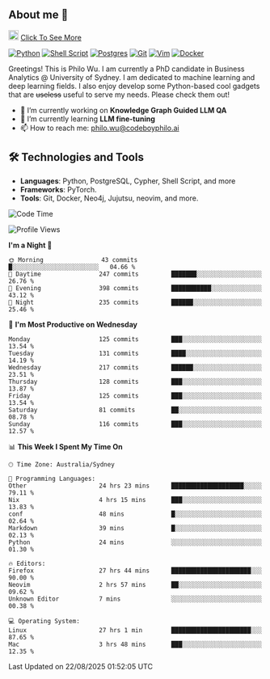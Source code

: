 ## About me 🤗

<a href="#"><img src="https://media.giphy.com/media/hvRJCLFzcasrR4ia7z/giphy.gif" width="20px" height="20px"></a> [Click To See More](https://codeboyphilo.github.io)

[![Python](https://img.shields.io/badge/python-3670A0?style=for-the-badge&logo=python&logoColor=ffdd54)](#)
[![Shell Script](https://img.shields.io/badge/shell_script-%23121011.svg?style=for-the-badge&logo=gnu-bash&logoColor=white)](#)
[![Postgres](https://img.shields.io/badge/postgres-%23316192.svg?style=for-the-badge&logo=postgresql&logoColor=white)](#)
[![Git](https://img.shields.io/badge/git-%23F05033.svg?style=for-the-badge&logo=git&logoColor=white)](#)
[![Vim](https://img.shields.io/badge/VIM-%2311AB00.svg?style=for-the-badge&logo=vim&logoColor=white)](#)
[![Docker](https://img.shields.io/badge/docker-%230db7ed.svg?style=for-the-badge&logo=docker&logoColor=white)](#)

Greetings! This is Philo Wu. I am currently a PhD candidate in Business Analytics \@ University of Sydney. I am dedicated to machine learning and deep learning fields. I also enjoy develop some Python-based cool gadgets that are ~~useless~~ useful to serve my needs. Please check them out!

- 🔭 I’m currently working on **Knowledge Graph Guided LLM QA**
- 🌱 I’m currently learning **LLM fine-tuning**
- 📫 How to reach me: philo.wu@codeboyphilo.ai

## 🛠 Technologies and Tools
- **Languages**: Python, PostgreSQL, Cypher, Shell Script, and more
- **Frameworks**: PyTorch.
- **Tools**: Git, Docker, Neo4j, Jujutsu, neovim, and more.

<!--START_SECTION:waka-->
![Code Time](http://img.shields.io/badge/Code%20Time-1%2C022%20hrs%2038%20mins-blue)

![Profile Views](http://img.shields.io/badge/Profile%20Views-0-blue)

**I'm a Night 🦉** 

```text
🌞 Morning                43 commits          █░░░░░░░░░░░░░░░░░░░░░░░░   04.66 % 
🌆 Daytime                247 commits         ███████░░░░░░░░░░░░░░░░░░   26.76 % 
🌃 Evening                398 commits         ███████████░░░░░░░░░░░░░░   43.12 % 
🌙 Night                  235 commits         ██████░░░░░░░░░░░░░░░░░░░   25.46 % 
```
📅 **I'm Most Productive on Wednesday** 

```text
Monday                   125 commits         ███░░░░░░░░░░░░░░░░░░░░░░   13.54 % 
Tuesday                  131 commits         ████░░░░░░░░░░░░░░░░░░░░░   14.19 % 
Wednesday                217 commits         ██████░░░░░░░░░░░░░░░░░░░   23.51 % 
Thursday                 128 commits         ███░░░░░░░░░░░░░░░░░░░░░░   13.87 % 
Friday                   125 commits         ███░░░░░░░░░░░░░░░░░░░░░░   13.54 % 
Saturday                 81 commits          ██░░░░░░░░░░░░░░░░░░░░░░░   08.78 % 
Sunday                   116 commits         ███░░░░░░░░░░░░░░░░░░░░░░   12.57 % 
```


📊 **This Week I Spent My Time On** 

```text
🕑︎ Time Zone: Australia/Sydney

💬 Programming Languages: 
Other                    24 hrs 23 mins      ████████████████████░░░░░   79.11 % 
Nix                      4 hrs 15 mins       ███░░░░░░░░░░░░░░░░░░░░░░   13.83 % 
conf                     48 mins             █░░░░░░░░░░░░░░░░░░░░░░░░   02.64 % 
Markdown                 39 mins             █░░░░░░░░░░░░░░░░░░░░░░░░   02.13 % 
Python                   24 mins             ░░░░░░░░░░░░░░░░░░░░░░░░░   01.30 % 

🔥 Editors: 
Firefox                  27 hrs 44 mins      ██████████████████████░░░   90.00 % 
Neovim                   2 hrs 57 mins       ██░░░░░░░░░░░░░░░░░░░░░░░   09.62 % 
Unknown Editor           7 mins              ░░░░░░░░░░░░░░░░░░░░░░░░░   00.38 % 

💻 Operating System: 
Linux                    27 hrs 1 min        ██████████████████████░░░   87.65 % 
Mac                      3 hrs 48 mins       ███░░░░░░░░░░░░░░░░░░░░░░   12.35 % 
```


 Last Updated on 22/08/2025 01:52:05 UTC
<!--END_SECTION:waka-->
